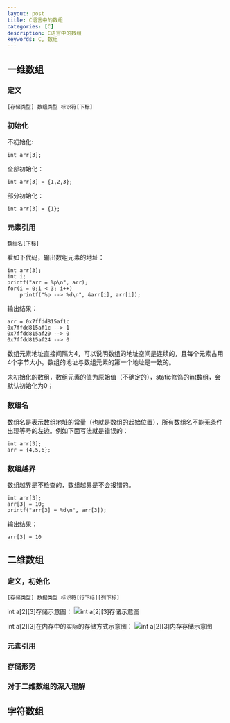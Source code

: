 ```yaml
---
layout: post
title: C语言中的数组
categories: [C]
description: C语言中的数组
keywords: C, 数组
---
```


## 一维数组

### 定义

```
[存储类型] 数组类型 标识符[下标]
```

### 初始化

不初始化:

```
int arr[3];
```

全部初始化：

```
int arr[3] = {1,2,3};
```

部分初始化：

```
int arr[3] = {1};
```
### 元素引用

```
数组名[下标]
```

看如下代码，输出数组元素的地址：
```
int arr[3];
int i;
printf("arr = %p\n", arr);
for(i = 0;i < 3; i++)
    printf("%p --> %d\n", &arr[i], arr[i]);
```

输出结果：
```
arr = 0x7ffdd815af1c
0x7ffdd815af1c --> 1
0x7ffdd815af20 --> 0
0x7ffdd815af24 --> 0
```
数组元素地址直接间隔为4，可以说明数组的地址空间是连续的，且每个元素占用4个字节大小。数组的地址与数组元素的第一个地址是一致的。

未初始化的数组，数组元素的值为原始值（不确定的），static修饰的int数组，会默认初始化为0；
### 数组名

数组名是表示数组地址的常量（也就是数组的起始位置），所有数组名不能无条件出现等号的左边。例如下面写法就是错误的：
```
int arr[3];
arr = {4,5,6};
```

### 数组越界

数组越界是不检查的，数组越界是不会报错的。
```
int arr[3];
arr[3] = 10;
printf("arr[3] = %d\n", arr[3]);
```
输出结果：
```
arr[3] = 10
```
## 二维数组

### 定义，初始化

```
[存储类型] 数据类型 标识符[行下标][列下标]
```
int a[2][3]存储示意图：
![int a[2][3]存储示意图]()

int a[2][3]在内存中的实际的存储方式示意图：
![int a[2][3]内存存储示意图]()

### 元素引用

### 存储形势

### 对于二维数组的深入理解

## 字符数组